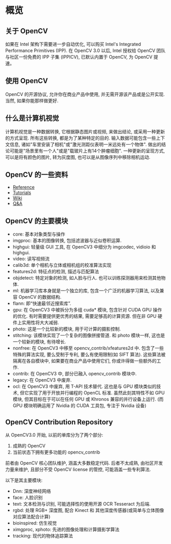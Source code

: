 ﻿# 概览

## 关于 OpenCV

如果在 Intel 架构下需要进一步自动优化, 可以购买 Intel's Integrated Performance Primitives (IPP). 在 OpenCV 3.0 以后, Intel 授权给 OpenCV 团队与社区一份免费的 IPP 子集 (IPPICV), 已默认内置于 OpenCV, 为 OpenCV 提速。

## 使用 OpenCV

OpenCV 的开源协议, 允许你在商业产品中使用, 并无需开源该产品或是公开实现. 当然, 如果你能那样做更好.

## 什么是计算机视觉

计算机视觉是一种数据转换, 它根据静态图片或视频, 来做出结论, 或采用一种更新的方式呈现. 所有这些转换, 都是为了某种特定的目的. 输入数据可能包含一些上下文信息, 诸如"车里安装了相机"或"激光测距仪表明一米远处有一个物体". 做出的结论可能是"场景里有一个人"或是"载玻片上有14个肿瘤细胞". 一种更新的呈现方式, 可以是将有颜色的图片, 转为灰度图, 也可以是从图像序列中移除相机运动.

## OpenCV 的一些资料

- [Reference](http://docs.opencv.org/master/)
- [Tutorials](http://docs.opencv.org/master/d9/df8/tutorial_root.html)
- [Wiki](https://github.com/opencv/opencv/wiki)
- [Q&A](http://answers.opencv.org/questions/)

## OpenCV 的主要模块

- core: 基本对象类型与操作
- imgproc: 基本的图像转换, 包括滤波器与近似卷积运算.
- highgui: 轻量级 GUI 工具, 在 OpenCV3 中细分为 imgcodec, vidioio 和 highgui.
- video: 读写视频流
- calib3d: 单个相机与立体或相机组的校准算法实现
- features2d: 特征点的检测, 描述与匹配算法
- objdetect: 特定对象的检测, 如人脸与行人. 也可以训练探测器用来检测其他物体.
- ml: 机器学习库本身就是一个独立的库, 包含一个广泛的机器学习算法, 以及兼容 OpenCV 的数据结构.
- flann: 即“快速最邻近搜索库”.
- gpu: 在 OpenCV3 中被拆分为多组 cuda* 模块, 包含针对 CUDA GPU 操作的优化. 有时需要提供更优秀的结果, 需要足够高的计算资源. 但在非 GPU 硬件上实用性将大大减弱.
- photo: 这是一个比较新的模块, 用于可计算的摄影控制.
- stitching: 该模块实现了一个复杂的图像拼接管道. 和 photo 模块一样, 这也是一个较新的模块, 有待增长.
- nonfree: 在 OpenCV3 中移至 opencv_contrib/xfeatures2d 中. 包含了一些特殊的算法实现, 要么受制于专利, 要么有使用限制(如 SIFT 算法). 这些算法被隔离在各自模块中, 如果要在商业产品中使用它们, 你或许得做一些额外的工作.
- contrib: 在 OpenCV3 中, 部分已融入 opencv_contrib 模块中.
- legacy: 在 OpenCV3 中废弃.
- ocl: 在 OpenCV3 中废弃, 用 T-API 技术替代. 这也是与 GPU 模块类似的技术, 但它实现了用于开放并行编程的 OpenCL 标准. 虽然此刻其特性不如 GPU 模块, 但其目标在于可以在任何 GPU 或 Khronos 兼容的并行设备上运行. (而 GPU 模块明确运用了 Nvidia 的 CUDA 工具包, 专注于 Nvidia 设备)

## OpenCV Contribution Repository

从 OpenCV3.0 开始, 以前的单库分为了两个部分:

1. 成熟的 OpenCV
1. 当前状态下拥有更多功能的 opencv_contrib

前者由 OpenCV 核心团队维护, 涵盖大多数稳定代码. 后者不太成熟, 由社区开发力量来维护, 且部分不受 OpenCV license 的管控, 可能涵盖一些专利算法.

以下是其主要模块:

- Dnn: 深度神经网络
- face: 人脸识别
- text: 文本检测与识别, 可能选择性的使用开源 OCR Tesseract 为后端.
- rgbd: 处理 RGB+ 深度图, 配合 Kinect 和 其他深度传感器(或简单与立体图像对应算法配合计算)
- bioinspired: 仿生视觉
- ximgproc, xphoto: 先进的图像处理和计算摄影学算法
- tracking: 现代的物体追踪算法